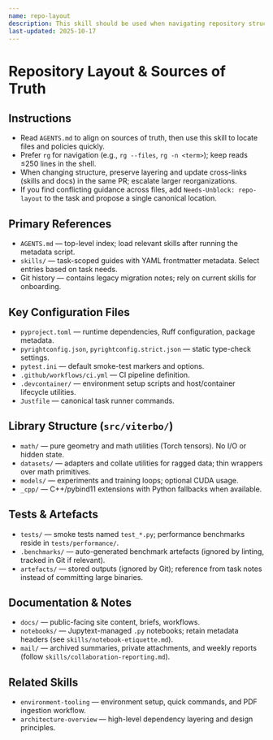 ```yaml
---
name: repo-layout
description: This skill should be used when navigating repository structure, sources of truth, and documentation locations.
last-updated: 2025-10-17
---
```


# Repository Layout & Sources of Truth

## Instructions
- Read `AGENTS.md` to align on sources of truth, then use this skill to locate files and policies quickly.
- Prefer `rg` for navigation (e.g., `rg --files`, `rg -n <term>`); keep reads ≤250 lines in the shell.
- When changing structure, preserve layering and update cross-links (skills and docs) in the same PR; escalate larger reorganizations.
- If you find conflicting guidance across files, add `Needs-Unblock: repo-layout` to the task and propose a single canonical location.

## Primary References

- `AGENTS.md` — top-level index; load relevant skills after running the metadata script.
- `skills/` — task-scoped guides with YAML frontmatter metadata. Select entries based on task needs.
- Git history — contains legacy migration notes; rely on current skills for onboarding.

## Key Configuration Files

- `pyproject.toml` — runtime dependencies, Ruff configuration, package metadata.
- `pyrightconfig.json`, `pyrightconfig.strict.json` — static type-check settings.
- `pytest.ini` — default smoke-test markers and options.
- `.github/workflows/ci.yml` — CI pipeline definition.
- `.devcontainer/` — environment setup scripts and host/container lifecycle utilities.
- `Justfile` — canonical task runner commands.

## Library Structure (`src/viterbo/`)

- `math/` — pure geometry and math utilities (Torch tensors). No I/O or hidden state.
- `datasets/` — adapters and collate utilities for ragged data; thin wrappers over math primitives.
- `models/` — experiments and training loops; optional CUDA usage.
- `_cpp/` — C++/pybind11 extensions with Python fallbacks when available.

## Tests & Artefacts

- `tests/` — smoke tests named `test_*.py`; performance benchmarks reside in `tests/performance/`.
- `.benchmarks/` — auto-generated benchmark artefacts (ignored by linting, tracked in Git if relevant).
- `artefacts/` — stored outputs (ignored by Git); reference from task notes instead of committing large binaries.

## Documentation & Notes

- `docs/` — public-facing site content, briefs, workflows.
- `notebooks/` — Jupytext-managed `.py` notebooks; retain metadata headers (see `skills/notebook-etiquette.md`).
- `mail/` — archived summaries, private attachments, and weekly reports (follow `skills/collaboration-reporting.md`).

## Related Skills

- `environment-tooling` — environment setup, quick commands, and PDF ingestion workflow.
- `architecture-overview` — high-level dependency layering and design principles.
